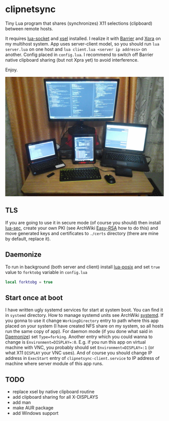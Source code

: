 # clipnetsync

Tiny Lua program that shares (synchronizes) X11 selections (clipboard) between remote hosts.

It requires [lua-socket][] and [xsel][] installed. I realize it with [Barrier][] and [Xpra][]
on my multihost system. App uses server-client model, so you should run `lua server.lua` on one host and
`lua client.lua <server ip address>` on another. Config placed in `config.lua`. I recommend to switch off Barrier
native clipboard sharing (but not Xpra yet) to avoid interference.

Enjoy.

![My home multihost system](https://github.com/Kirill-Bugaev/clipnetsync/blob/master/screenshots/my-home-system.jpg)

## TLS
If you are going to use it in secure mode (of course you should) then install [lua-sec][], create your own
PKI (see ArchWiki [Easy-RSA][] how to do this) and move generated keys and certificates to `./certs`
directory (there are mine by default, replace it).

## Daemonize
To run in background (both server and client) install [lua-posix][] and set `true` value to `forktobg`
variable in `config.lua`
```lua
local forktobg = true
```

## Start once at boot
I have written ugly systemd services for start at system boot. You can find it in `systemd` directory.
How to manage systemd units see ArchWiki [systemd][].
If you gonna to use it change `WorkingDirectory` entry to path where this app placed on your system
(I have created NFS share on my system, so all hosts run the same copy of app). For daemon mode
(if you done what said in [Daemonize][]) set `Type=forking`. Another entry which you could wanna to change
is `Environment=DISPLAY=:0`. E.g. if you run this app on virtual machine with VNC, you probably should
set `Environment=DISPLAY=:1` (or what X11 `DISPLAY` your VNC uses). And of course you should change IP
address in `ExecStart` entry of `clipnetsync-client.service` to IP address of machine where server module
of this app runs.

## TODO
* replace xsel by native clipboard routine
* add clipboard sharing for all X-DISPLAYS
* add man
* make AUR package
* add Windows support

[lua-socket]: https://www.archlinux.org/packages/community/x86_64/lua-socket/
[lua-sec]: https://www.archlinux.org/packages/community/x86_64/lua-sec/
[lua-posix]: https://aur.archlinux.org/packages/lua-posix/
[xsel]: https://www.archlinux.org/packages/community/x86_64/xsel/
[Barrier]: https://github.com/debauchee/barrier      
[Xpra]: https://xpra.org/
[Easy-RSA]: https://wiki.archlinux.org/index.php/Easy-RSA
[systemd]: https://wiki.archlinux.org/index.php/Systemd 
[Daemonize]: #Daemonize
